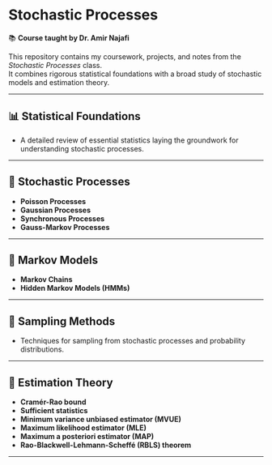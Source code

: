 # Stochastic Processes

📚 **Course taught by Dr. Amir Najafi**

This repository contains my coursework, projects, and notes from the *Stochastic Processes* class.  
It combines rigorous statistical foundations with a broad study of stochastic models and estimation theory.

---

## 📊 Statistical Foundations
- A detailed review of essential statistics laying the groundwork for understanding stochastic processes.

---

## 🔄 Stochastic Processes
- **Poisson Processes**
- **Gaussian Processes**
- **Synchronous Processes**
- **Gauss-Markov Processes**

---

## 🔗 Markov Models
- **Markov Chains**
- **Hidden Markov Models (HMMs)**

---

## 🎲 Sampling Methods
- Techniques for sampling from stochastic processes and probability distributions.

---

## 🧮 Estimation Theory
- **Cramér-Rao bound**
- **Sufficient statistics**
- **Minimum variance unbiased estimator (MVUE)**
- **Maximum likelihood estimator (MLE)**
- **Maximum a posteriori estimator (MAP)**
- **Rao-Blackwell-Lehmann-Scheffé (RBLS) theorem**

---
